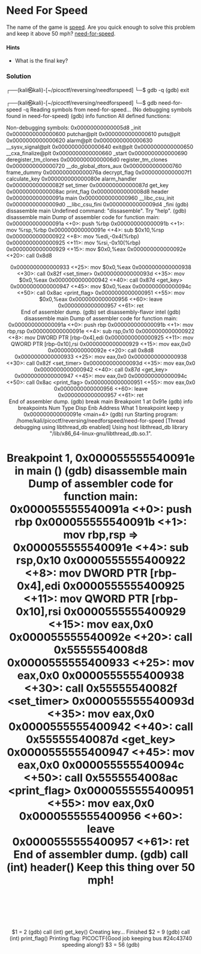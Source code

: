 # Need For Speed
The name of the game is [speed](https://www.youtube.com/watch?v=8piqd2BWeGI). Are you quick enough to solve this problem and keep it above 50 mph? [need-for-speed](https://jupiter.challenges.picoctf.org/static/cd51b2c95be9f3626db6fe6665afb5a3/need-for-speed).

#### Hints
- What is the final key?


### Solution
                                                                                                                                           
┌──(kali㉿kali)-[~/picoctf/reversing/needforspeed]
└─$ gdb -q
(gdb) exit
                                                                                                                                           
┌──(kali㉿kali)-[~/picoctf/reversing/needforspeed]
└─$ gdb need-for-speed -q
Reading symbols from need-for-speed...
(No debugging symbols found in need-for-speed)
(gdb) info function
All defined functions:

Non-debugging symbols:
0x00000000000005d8  _init
0x0000000000000600  putchar@plt
0x0000000000000610  puts@plt
0x0000000000000620  alarm@plt
0x0000000000000630  __sysv_signal@plt
0x0000000000000640  exit@plt
0x0000000000000650  __cxa_finalize@plt
0x0000000000000660  _start
0x0000000000000690  deregister_tm_clones
0x00000000000006d0  register_tm_clones
0x0000000000000720  __do_global_dtors_aux
0x0000000000000760  frame_dummy
0x000000000000076a  decrypt_flag
0x00000000000007f1  calculate_key
0x000000000000080e  alarm_handler
0x000000000000082f  set_timer
0x000000000000087d  get_key
0x00000000000008ac  print_flag
0x00000000000008d8  header
0x000000000000091a  main
0x0000000000000960  __libc_csu_init
0x00000000000009d0  __libc_csu_fini
0x00000000000009d4  _fini
(gdb) dissasemble main
Undefined command: "dissasemble".  Try "help".
(gdb) disassemble main
Dump of assembler code for function main:
   0x000000000000091a <+0>:     push   %rbp
   0x000000000000091b <+1>:     mov    %rsp,%rbp
   0x000000000000091e <+4>:     sub    $0x10,%rsp
   0x0000000000000922 <+8>:     mov    %edi,-0x4(%rbp)
   0x0000000000000925 <+11>:    mov    %rsi,-0x10(%rbp)
   0x0000000000000929 <+15>:    mov    $0x0,%eax
   0x000000000000092e <+20>:    call   0x8d8 <header>
   0x0000000000000933 <+25>:    mov    $0x0,%eax
   0x0000000000000938 <+30>:    call   0x82f <set_timer>
   0x000000000000093d <+35>:    mov    $0x0,%eax
   0x0000000000000942 <+40>:    call   0x87d <get_key>
   0x0000000000000947 <+45>:    mov    $0x0,%eax
   0x000000000000094c <+50>:    call   0x8ac <print_flag>
   0x0000000000000951 <+55>:    mov    $0x0,%eax
   0x0000000000000956 <+60>:    leave  
   0x0000000000000957 <+61>:    ret    
End of assembler dump.
(gdb) set disassembly-flavor intel
(gdb) disassemble main
Dump of assembler code for function main:
   0x000000000000091a <+0>:     push   rbp
   0x000000000000091b <+1>:     mov    rbp,rsp
   0x000000000000091e <+4>:     sub    rsp,0x10
   0x0000000000000922 <+8>:     mov    DWORD PTR [rbp-0x4],edi
   0x0000000000000925 <+11>:    mov    QWORD PTR [rbp-0x10],rsi
   0x0000000000000929 <+15>:    mov    eax,0x0
   0x000000000000092e <+20>:    call   0x8d8 <header>
   0x0000000000000933 <+25>:    mov    eax,0x0
   0x0000000000000938 <+30>:    call   0x82f <set_timer>
   0x000000000000093d <+35>:    mov    eax,0x0
   0x0000000000000942 <+40>:    call   0x87d <get_key>
   0x0000000000000947 <+45>:    mov    eax,0x0
   0x000000000000094c <+50>:    call   0x8ac <print_flag>
   0x0000000000000951 <+55>:    mov    eax,0x0
   0x0000000000000956 <+60>:    leave  
   0x0000000000000957 <+61>:    ret    
End of assembler dump.
(gdb) break main
Breakpoint 1 at 0x91e
(gdb) info breakpoints
Num     Type           Disp Enb Address            What
1       breakpoint     keep y   0x000000000000091e <main+4>
(gdb) run
Starting program: /home/kali/picoctf/reversing/needforspeed/need-for-speed 
[Thread debugging using libthread_db enabled]
Using host libthread_db library "/lib/x86_64-linux-gnu/libthread_db.so.1".

Breakpoint 1, 0x000055555540091e in main ()
(gdb) disassemble main
Dump of assembler code for function main:
   0x000055555540091a <+0>:     push   rbp
   0x000055555540091b <+1>:     mov    rbp,rsp
=> 0x000055555540091e <+4>:     sub    rsp,0x10
   0x0000555555400922 <+8>:     mov    DWORD PTR [rbp-0x4],edi
   0x0000555555400925 <+11>:    mov    QWORD PTR [rbp-0x10],rsi
   0x0000555555400929 <+15>:    mov    eax,0x0
   0x000055555540092e <+20>:    call   0x5555554008d8 <header>
   0x0000555555400933 <+25>:    mov    eax,0x0
   0x0000555555400938 <+30>:    call   0x55555540082f <set_timer>
   0x000055555540093d <+35>:    mov    eax,0x0
   0x0000555555400942 <+40>:    call   0x55555540087d <get_key>
   0x0000555555400947 <+45>:    mov    eax,0x0
   0x000055555540094c <+50>:    call   0x5555554008ac <print_flag>
   0x0000555555400951 <+55>:    mov    eax,0x0
   0x0000555555400956 <+60>:    leave  
   0x0000555555400957 <+61>:    ret    
End of assembler dump.
(gdb) call (int) header()
Keep this thing over 50 mph!
============================

$1 = 2
(gdb) call (int) get_key()
Creating key...
Finished
$2 = 9
(gdb) call (int) print_flag()
Printing flag:
PICOCTF{Good job keeping bus #24c43740 speeding along!}
$3 = 56
(gdb) 
